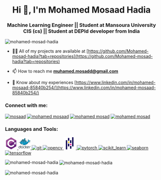 <h1 align="center">Hi 👋, I'm Mohamed Mosaad Hadia</h1>
<h3 align="center">Machine Learning Engineer || Student at Mansoura University CIS (cs) || Student at DEPId developer from India</h3>

<p align="left"> <img src="https://komarev.com/ghpvc/?username=mohamed-mosad-hadia&label=Profile%20views&color=0e75b6&style=flat" alt="mohamed-mosad-hadia" /> </p>

- 👨‍💻 All of my projects are available at [https://github.com/Mohamed-mosad-hadia?tab=repositories](https://github.com/Mohamed-mosad-hadia?tab=repositories)

- 📫 How to reach me **muhamed.mosadd@gmail.com**

- 📄 Know about my experiences [https://www.linkedin.com/in/mohamed-mosaad-85840b254/](https://www.linkedin.com/in/mohamed-mosaad-85840b254/)

<h3 align="left">Connect with me:</h3>
<p align="left">
<a href="https://twitter.com/mosaad" target="blank"><img align="center" src="https://raw.githubusercontent.com/rahuldkjain/github-profile-readme-generator/master/src/images/icons/Social/twitter.svg" alt="mosaad" height="30" width="40" /></a>
<a href="https://linkedin.com/in/mohamed mosaad" target="blank"><img align="center" src="https://raw.githubusercontent.com/rahuldkjain/github-profile-readme-generator/master/src/images/icons/Social/linked-in-alt.svg" alt="mohamed mosaad" height="30" width="40" /></a>
<a href="https://fb.com/mohamed mosad" target="blank"><img align="center" src="https://raw.githubusercontent.com/rahuldkjain/github-profile-readme-generator/master/src/images/icons/Social/facebook.svg" alt="mohamed mosad" height="30" width="40" /></a>
<a href="https://instagram.com/mohamed mosad" target="blank"><img align="center" src="https://raw.githubusercontent.com/rahuldkjain/github-profile-readme-generator/master/src/images/icons/Social/instagram.svg" alt="mohamed mosad" height="30" width="40" /></a>
</p>

<h3 align="left">Languages and Tools:</h3>
<p align="left"> <a href="https://www.w3schools.com/cs/" target="_blank" rel="noreferrer"> <img src="https://raw.githubusercontent.com/devicons/devicon/master/icons/csharp/csharp-original.svg" alt="csharp" width="40" height="40"/> </a> <a href="https://www.docker.com/" target="_blank" rel="noreferrer"> <img src="https://raw.githubusercontent.com/devicons/devicon/master/icons/docker/docker-original-wordmark.svg" alt="docker" width="40" height="40"/> </a> <a href="https://git-scm.com/" target="_blank" rel="noreferrer"> <img src="https://www.vectorlogo.zone/logos/git-scm/git-scm-icon.svg" alt="git" width="40" height="40"/> </a> <a href="https://opencv.org/" target="_blank" rel="noreferrer"> <img src="https://www.vectorlogo.zone/logos/opencv/opencv-icon.svg" alt="opencv" width="40" height="40"/> </a> <a href="https://pandas.pydata.org/" target="_blank" rel="noreferrer"> <img src="https://raw.githubusercontent.com/devicons/devicon/2ae2a900d2f041da66e950e4d48052658d850630/icons/pandas/pandas-original.svg" alt="pandas" width="40" height="40"/> </a> <a href="https://pytorch.org/" target="_blank" rel="noreferrer"> <img src="https://www.vectorlogo.zone/logos/pytorch/pytorch-icon.svg" alt="pytorch" width="40" height="40"/> </a> <a href="https://scikit-learn.org/" target="_blank" rel="noreferrer"> <img src="https://upload.wikimedia.org/wikipedia/commons/0/05/Scikit_learn_logo_small.svg" alt="scikit_learn" width="40" height="40"/> </a> <a href="https://seaborn.pydata.org/" target="_blank" rel="noreferrer"> <img src="https://seaborn.pydata.org/_images/logo-mark-lightbg.svg" alt="seaborn" width="40" height="40"/> </a> <a href="https://www.tensorflow.org" target="_blank" rel="noreferrer"> <img src="https://www.vectorlogo.zone/logos/tensorflow/tensorflow-icon.svg" alt="tensorflow" width="40" height="40"/> </a> </p>

<p><img align="left" src="https://github-readme-stats.vercel.app/api/top-langs?username=mohamed-mosad-hadia&show_icons=true&locale=en&layout=compact" alt="mohamed-mosad-hadia" /></p>

<p>&nbsp;<img align="center" src="https://github-readme-stats.vercel.app/api?username=mohamed-mosad-hadia&show_icons=true&locale=en" alt="mohamed-mosad-hadia" /></p>

<p><img align="center" src="https://github-readme-streak-stats.herokuapp.com/?user=mohamed-mosad-hadia&" alt="mohamed-mosad-hadia" /></p>
